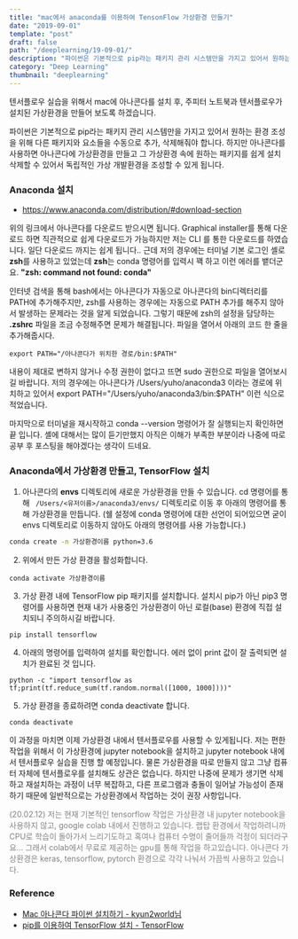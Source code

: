 ```yaml
---
title: "mac에서 anaconda를 이용하여 TensonFlow 가상환경 만들기"
date: "2019-09-01"
template: "post"
draft: false
path: "/deeplearning/19-09-01/"
description: "파이썬은 기본적으로 pip라는 패키지 관리 시스템만을 가지고 있어서 원하는 환경 조성을 위해 다른 패키지와 요소들을 수동으로 추가, 삭제해줘야 합니다. 하지만 아나콘다를 사용하면 가상환경을 만들고 그 가상환경 속에 원하는 패키지를 쉽게 설치 삭제할 수 있습니다."
category: "Deep Learning"
thumbnail: "deeplearning"
---
```


텐서플로우 실습을 위해서 mac에 아나콘다를 설치 후, 주피터 노트북과 텐서플로우가 설치된 가상환경을 만들어 보도록 하겠습니다. 

파이썬은 기본적으로 pip라는 패키지 관리 시스템만을 가지고 있어서 원하는 환경 조성을 위해 다른 패키지와 요소들을 수동으로 추가, 삭제해줘야 합니다. 하지만 아나콘다를 사용하면 아나콘다에 가상환경을 만들고 그 가상환경 속에 원하는 패키지를 쉽게 설치 삭제할 수 있어서 독립적인 가상 개발환경을 조성할 수 있게 됩니다.

### Anaconda 설치

- https://www.anaconda.com/distribution/#download-section

 위의 링크에서 아나콘다를 다운로드 받으시면 됩니다. Graphical installer를 통해 다운로드 하면 직관적으로 쉽게 다운로드가 가능하지만 저는 CLI 를 통한 다운로드를 하였습니다. 일단 다운로드 까지는 쉽게 됩니다.. 근데 저의 경우에는 터미널 기본 로그인 셸로 **zsh**를 사용하고 있었는데 **zsh**는 conda 명령어를 입력시 꽥 하고 이런 에러를 뱉더군요. **"zsh: command not found: conda"**

 인터넷 검색을 통해 bash에서는 아나콘다가 자동으로 아나콘다의 bin디렉터리를 PATH에 추가해주지만, zsh를 사용하는 경우에는 자동으로 PATH 추가를 해주지 않아서 발생하는 문제라는 것을 알게 되었습니다. 그렇기 때문에 zsh의 설정을 담당하는 **.zshrc** 파일을 조금 수정해주면 문제가 해결됩니다. 파일을 열어서 아래의 코드 한 줄을 추가해줍시다. 

```
export PATH="/아나콘다가 위치한 경로/bin:$PATH"
```

 내용이 제대로 변하지 않거나 수정 권한이 없다고 뜨면 sudo 권한으로 파일을 열어보시길 바랍니다. 저의 경우에는 아나콘다가 /Users/yuho/anaconda3 이라는 경로에 위치하고 있어서 export PATH="/Users/yuho/anaconda3/bin:$PATH" 이런 식으로 적었습니다.

 마지막으로 터미널을 재시작하고 conda --version 명령어가 잘 실행되는지 확인하면 끝 입니다. 셸에 대해서는 많이 듣기만했지 아직은 이해가 부족한 부분이라 나중에 따로 공부 후 포스팅을 해야겠다는 생각이 드네요.

### Anaconda에서 가상환경 만들고, TensorFlow 설치

1. 아나콘다의 **envs** 디렉토리에 새로운 가상환경을 만들 수 있습니다. cd 명령어를 통해 ` /Users/<유저이름>/anaconda3/envs/` 디렉토리로 이동 후 아래의 명령어를 통해 가상환경을 만듭니다. (쉘 설정에 conda 명령어에 대한 선언이 되어있으면 굳이 envs 디렉토리로 이동하지 않아도 아래의 명령어를 사용 가능합니다.)

```sh
conda create -n 가상환경이름 python=3.6
```

2. 위에서 만든 가상 환경을 활성화합니다.

```shell
conda activate 가상환경이름
```

3. 가상 환경 내에 TensorFlow pip 패키지를 설치합니다. 설치시 pip가 아닌 pip3 명령어를 사용하면 현재 내가 사용중인 가상환경이 아닌 로컬(base) 환경에 직접 설치되니 주의하시길 바랍니다.

```shell
pip install tensorflow
```

4. 아래의 명령어를 입력하여 설치를 확인합니다. 에러 없이 print 값이 잘 출력되면 설치가 완료된 것 입니다.

```shell
python -c "import tensorflow as tf;print(tf.reduce_sum(tf.random.normal([1000, 1000])))"
```

5. 가상 환경을 종료하려면 conda deactivate 합니다.

```shell
conda deactivate
```

 이 과정을 마치면 이제 가상환경 내에서 텐서플로우를 사용할 수 있게됩니다. 저는 편한 작업을 위해서 이 가상환경에 jupyter notebook을 설치하고 jupyter notebook 내에서 텐서플로우 실습을 진행 할 예정입니다. 물론 가상환경을 따로 만들지 않고 그냥 컴퓨터 자체에 텐서플로우를 설치해도 상관은 없습니다. 하지만 나중에 문제가 생기면 삭제하고 재설치하는 과정이 너무 복잡하고, 다른 프로그램과 충돌이 일어날 가능성이 존재하기 때문에 일반적으로는 가상환경에서 작업하는 것이 권장 사항입니다.

<span style="color:gray">(20.02.12) 저는 현재 기본적인 tensorflow 작업은 가상환경 내 jupyter notebook을 사용하지 않고, google colab 내에서 진행하고 있습니다. 랩탑 환경에서 작업하려니까 CPU로 학습이 돌아가서 느리기도하고 혹여나 컴퓨터 수명이 줄어들까 걱정이 되더라구요... 그래서 colab에서 무료로 제공하는 gpu를 통해 작업을 하고있습니다. 아나콘다 가상환경은 keras, tensorflow, pytorch 환경으로 각각 나눠서 가끔씩 사용하고 있습니다. </span>

### Reference

- [Mac 아나콘다 파이썬 설치하기 - kyun2world님](https://kyun2.tistory.com/72)
- [pip를 이용하여 TensorFlow 설치 - TensorFlow](https://www.tensorflow.org/install/pip?hl=ko)